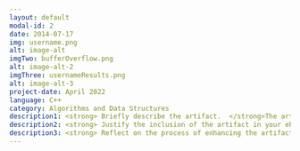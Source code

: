 ```yaml
---
layout: default
modal-id: 2
date: 2014-07-17
img: username.png
alt: image-alt
imgTwo: bufferOverflow.png
alt: image-alt-2
imgThree: usernameResults.png
alt: image-alt-3
project-date: April 2022
language: C++
category: Algorithms and Data Structures
description1: <strong> Briefly describe the artifact.  </strong>The artifact that I have chosen is from CS-405 and it is meant to display how a program will cancel out if too long of a value is entered. Currently the maximum value to be able to get the answer the application is seeking is 20 characters long. If one is to type over 20 characters then the application will cancel out. You will see in the below image how the original project was created before I made my additions to it.
description2: <strong> Justify the inclusion of the artifact in your ePortfolio. </strong>I chose to go with the project because it seemed like something that could be used in the real world, as a means of logging into a database or an account of sorts. I decided that I wanted to add on to this program and recreate it in a way that can give someone an access code to gain entry into something based on who they are and if their name is recognized. I wanted to display that I can not only make a program more complex, but more meaningful as it has real world similarities. This project also displays the necessary skills to be able to show security in coding by testing against and array which could be from a database, and displays the proper use of boolean methods, if/else statements, and how a program can compare user input information to what is set inside an array.
description3: <strong> Reflect on the process of enhancing the artifact. </strong>Starting out with creating this project, I thought it would be pretty simple to add in if statements and else if statements to read whether what was input from the user matched what was in the array. The problem that I kept coming across was that when correct information was put in from the user, it would print out the information several times. I knew this was from the search loop but I could not understand how to correct it. First I tried to change the number of iterations, but this of course would only allow the loop to look through the array however many times was in the statement, and eventually would not print out what I was trying to accomplish. Then it dawned on me that I needed to use boolean method to verify whether a match found was true or false. After adding in the boolean method the project worked as I had imagined it be.
---
```

